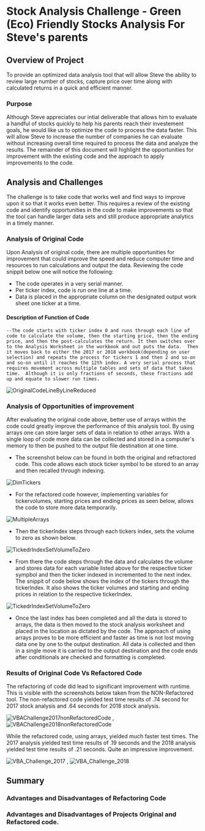 # Stock Analysis Challenge - Green (Eco) Friendly Stocks Analysis For Steve's parents

## Overview of Project
To provide an optimized data analysis tool that will allow Steve the ability to review large number of stocks, capture price over time along with calculated returns in a quick and efficient manner.

### Purpose
Although Steve appreciates our intial deliverable that allows him to evaluate a handful of stocks quickly to help his parents reach their investement goals, he would like us to optimize the code to process the data faster.  This will allow Steve to increase the number of companies he can evaluate without increasing overall time required to process the data and analyze the results.  The remainder of this document will highlight the opportunities for improvement with the existing code and the approach to apply improvements to the code. 

## Analysis and Challenges
The challenge is to take code that works well and find ways to improve upon it so that it works even better.  This requires a review of the existing code and identify opportunities in the code to make improvements so that the tool can handle larger data sets and still produce appropriate analytics in a timely manner.

### Analysis of Original Code

Upon Analysis of original code, there are multiple opportunities for improvement that could improve the speed and reduce computer time and resources to run calculations and output the data. Reviewing the code snippit below one will notice the following:

*  The code operates in a very serial manner. 
*  Per ticker index, code is run one line at a time.  
*  Data is placed in the appropriate column on the designated output work sheet one ticker at a time.

#### Description of Function of Code
    --The code starts with ticker index 0 and runs through each line of code to calculate the volume, then the starting price, then the ending price, and then the post-calculates the return. It then switches over to the Analysis Worksheet in the workbook and out puts the data.  Then it moves back to either the 2017 or 2018 workbook(depending on user selection) and repeats the process for tickers 1 and then 2 and so-on and so-on until it reaches the 12th index. A very serial process that requires movement across multiple tables and sets of data that takes time.  Although it is only fractions of seconds, these fractions add up and equate to slower run times.

![OriginalCodeLineByLineReduced](resources/OriginalCodeLineByLineReduced.png)


### Analysis of Opportunities of improvement
After evaluating the original code above, better use of arrays within the code could greatly improve the performance of this analysis tool.  By using arrays one can store larger sets of data in relation to other arrays.  With a single loop of code more data can be collected and stored in a computer's memory to then be pushed to the output file destination at one time.  

*   The screenshot below can be found in both the original and refractored code. This code allows each stock ticker symbol to be stored to an array and then recalled through indexing.

![DimTickers](resources/DimTickers.PNG)

*   For the refactored code however, implementing variables for tickervolumes, starting prices and ending prices as seen below, allows the code to store more data temporarily.
 
![MultipleArrays](resources/MultipleArrays.PNG)

*   Then the tickerIndex steps through each tickers index, sets the volume to zero as shown below. 

![TickedrIndexSetVolumeToZero](resources/TickerIndexSetVolumeToZero.PNG)

*  From there the code steps through the data and calculates the volume and stores data for each variable listed above for the respective ticker sympbol and then the ticker indexed in incremented to the next index.  The snippit of code below shows the index of the tickers through the tickerIndex. It also shows the ticker volumes and starting and ending prices in relation to the respective tickerIndex.

![TickedrIndexSetVolumeToZero](resources/CodeStoresAllDataToArray.PNG)

*   Once the last index has been completed and all the data is stored to arrays, the data is then moved to the stock analysis worksheet and placed in the location as dictated by the code. The approach of using arrays proves to be more efficient and faster as time is not lost moving data one by one to the output destination. All data is collected and then in a single move it is carried to the output destination and the code ends after conditionals are checked and formatting is completed.

### Results of Original Code Vs Refactored Code

The refactoring of code did lead to significant improvement with runtime.  This is visible with the screenshots below taken from the NON-Refactored tool.  The non-refactored code yielded test time results of .74 second for 2017 stock analysis and .64 seconds for 2018 stock analysis.

![VBAChallenge2017nonRefactoredCode](resources/VBAChallenge2017nonRefactoredCode.jpg) , ![VBAChallenge2018nonRefactoredCode](resources/VBAChallenge2018nonRefactoredCode.jpg)

While the refactored code, using arrays, yielded much faster test times.  The 2017 analysis yielded test time results of .19 seconds and the 2018 analysis yielded test time results of .21 seconds.  Quite an impressive improvement.

![VBA_Challenge_2017](resources/VBA_Challenge_2017.jpg) , ![VBA_Challenge_2018](resources/VBA_Challenge_2018.jpg)

## Summary

### Advantages and Disadvantages of Refactoring Code

### Advantages and Disadvantages of Projects Original and Refactored code.




